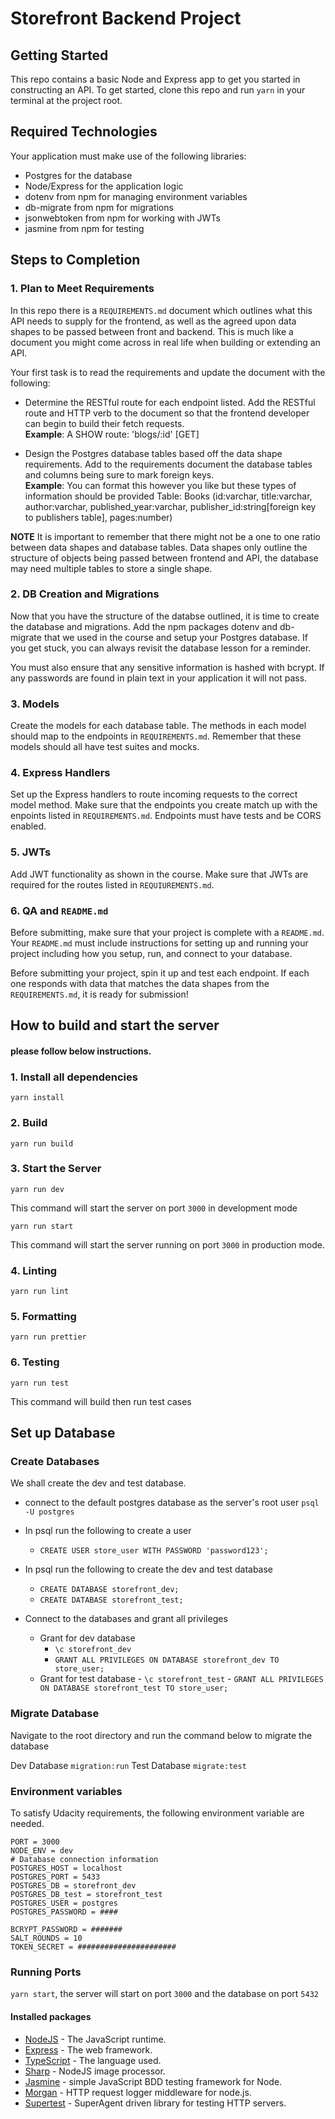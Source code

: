 # Storefront Backend Project

## Getting Started

This repo contains a basic Node and Express app to get you started in constructing an API. To get started, clone this repo and run `yarn` in your terminal at the project root.

## Required Technologies

Your application must make use of the following libraries:

- Postgres for the database
- Node/Express for the application logic
- dotenv from npm for managing environment variables
- db-migrate from npm for migrations
- jsonwebtoken from npm for working with JWTs
- jasmine from npm for testing

## Steps to Completion

### 1. Plan to Meet Requirements

In this repo there is a `REQUIREMENTS.md` document which outlines what this API needs to supply for the frontend, as well as the agreed upon data shapes to be passed between front and backend. This is much like a document you might come across in real life when building or extending an API.

Your first task is to read the requirements and update the document with the following:

- Determine the RESTful route for each endpoint listed. Add the RESTful route and HTTP verb to the document so that the frontend developer can begin to build their fetch requests.  
  **Example**: A SHOW route: 'blogs/:id' [GET]

- Design the Postgres database tables based off the data shape requirements. Add to the requirements document the database tables and columns being sure to mark foreign keys.  
  **Example**: You can format this however you like but these types of information should be provided
  Table: Books (id:varchar, title:varchar, author:varchar, published_year:varchar, publisher_id:string[foreign key to publishers table], pages:number)

**NOTE** It is important to remember that there might not be a one to one ratio between data shapes and database tables. Data shapes only outline the structure of objects being passed between frontend and API, the database may need multiple tables to store a single shape.

### 2. DB Creation and Migrations

Now that you have the structure of the databse outlined, it is time to create the database and migrations. Add the npm packages dotenv and db-migrate that we used in the course and setup your Postgres database. If you get stuck, you can always revisit the database lesson for a reminder.

You must also ensure that any sensitive information is hashed with bcrypt. If any passwords are found in plain text in your application it will not pass.

### 3. Models

Create the models for each database table. The methods in each model should map to the endpoints in `REQUIREMENTS.md`. Remember that these models should all have test suites and mocks.

### 4. Express Handlers

Set up the Express handlers to route incoming requests to the correct model method. Make sure that the endpoints you create match up with the enpoints listed in `REQUIREMENTS.md`. Endpoints must have tests and be CORS enabled.

### 5. JWTs

Add JWT functionality as shown in the course. Make sure that JWTs are required for the routes listed in `REQUIUREMENTS.md`.

### 6. QA and `README.md`

Before submitting, make sure that your project is complete with a `README.md`. Your `README.md` must include instructions for setting up and running your project including how you setup, run, and connect to your database.

Before submitting your project, spin it up and test each endpoint. If each one responds with data that matches the data shapes from the `REQUIREMENTS.md`, it is ready for submission!

## How to build and start the server

#### please follow below instructions.

### 1. Install all dependencies

`yarn install`

### 2. Build

`yarn run build`

### 3. Start the Server

`yarn run dev`

This command will start the server on port `3000` in development mode

`yarn run start`

This command will start the server running on port `3000` in production mode.

### 4. Linting

`yarn run lint`

### 5. Formatting

`yarn run prettier`

### 6. Testing

`yarn run test`


This command will build then run test cases

## Set up Database

### Create Databases

We shall create the dev and test database.

- connect to the default postgres database as the server's root user `psql -U postgres`
- In psql run the following to create a user
  - `CREATE USER store_user WITH PASSWORD 'password123';`
- In psql run the following to create the dev and test database
  - `CREATE DATABASE storefront_dev;`
  - `CREATE DATABASE storefront_test;`
- Connect to the databases and grant all privileges

  - Grant for dev database
    - `\c storefront_dev`
    - `GRANT ALL PRIVILEGES ON DATABASE storefront_dev TO store_user;`
  - Grant for test database - `\c storefront_test` - `GRANT ALL PRIVILEGES ON DATABASE storefront_test TO store_user;`

### Migrate Database

Navigate to the root directory and run the command below to migrate the database

Dev Database
`migration:run`
Test Database
`migrate:test`

### Environment variables

To satisfy Udacity requirements, the following environment variable are needed.

```
PORT = 3000
NODE_ENV = dev
# Database connection information
POSTGRES_HOST = localhost
POSTGRES_PORT = 5433
POSTGRES_DB = storefront_dev
POSTGRES_DB_test = storefront_test
POSTGRES_USER = postgres
POSTGRES_PASSWORD = ####

BCRYPT_PASSWORD = #######
SALT_ROUNDS = 10
TOKEN_SECRET = ######################
```

### Running Ports

`yarn start`, the server will start on port `3000` and the database on port `5432`

#### Installed packages

- [NodeJS](https://nodejs.org/en/) - The JavaScript runtime.
- [Express](https://expressjs.com/) - The web framework.
- [TypeScript](https://www.typescriptlang.org/) - The language used.
- [Sharp](https://sharp.pixelplumbing.com/) - NodeJS image processor.
- [Jasmine](https://jasmine.github.io/setup/nodejs.html) - simple JavaScript BDD testing framework for Node.
- [Morgan](https://www.npmjs.com/package/morgan) - HTTP request logger middleware for node.js.
- [Supertest](https://github.com/ladjs/supertest) - SuperAgent driven library for testing HTTP servers.
